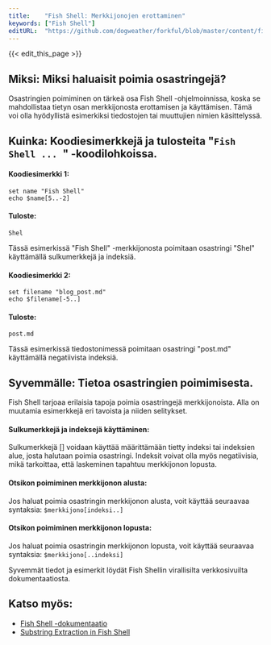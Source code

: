```yaml
---
title:    "Fish Shell: Merkkijonojen erottaminen"
keywords: ["Fish Shell"]
editURL:  "https://github.com/dogweather/forkful/blob/master/content/fi/fish-shell/extracting-substrings.md"
---
```


{{< edit_this_page >}}

## Miksi: Miksi haluaisit poimia osastringejä?

Osastringien poimiminen on tärkeä osa Fish Shell -ohjelmoinnissa, koska se mahdollistaa tietyn osan merkkijonosta erottamisen ja käyttämisen. Tämä voi olla hyödyllistä esimerkiksi tiedostojen tai muuttujien nimien käsittelyssä.

## Kuinka: Koodiesimerkkejä ja tulosteita "```Fish Shell ... ```" -koodilohkoissa.

#### Koodiesimerkki 1:
```
set name "Fish Shell"
echo $name[5..-2]
```
#### Tuloste:
```
Shel
```

Tässä esimerkissä "Fish Shell" -merkkijonosta poimitaan osastringi "Shel" käyttämällä sulkumerkkejä ja indeksiä.

#### Koodiesimerkki 2:
```
set filename "blog_post.md"
echo $filename[-5..]
```
#### Tuloste:
```
post.md
```

Tässä esimerkissä tiedostonimessä poimitaan osastringi "post.md" käyttämällä negatiivista indeksiä.

## Syvemmälle: Tietoa osastringien poimimisesta.

Fish Shell tarjoaa erilaisia tapoja poimia osastringejä merkkijonoista. Alla on muutamia esimerkkejä eri tavoista ja niiden selitykset.

#### Sulkumerkkejä ja indeksejä käyttäminen:
Sulkumerkkejä [] voidaan käyttää määrittämään tietty indeksi tai indeksien alue, josta halutaan poimia osastringi. Indeksit voivat olla myös negatiivisia, mikä tarkoittaa, että laskeminen tapahtuu merkkijonon lopusta.

#### Otsikon poimiminen merkkijonon alusta:
Jos haluat poimia osastringin merkkijonon alusta, voit käyttää seuraavaa syntaksia: ```$merkkijono[indeksi..]```

#### Otsikon poimiminen merkkijonon lopusta:
Jos haluat poimia osastringin merkkijonon lopusta, voit käyttää seuraavaa syntaksia: ```$merkkijono[..indeksi]```

Syvemmät tiedot ja esimerkit löydät Fish Shellin virallisilta verkkosivuilta dokumentaatiosta.

## Katso myös:
- [Fish Shell -dokumentaatio](https://fishshell.com/docs/current/)
- [Substring Extraction in Fish Shell](https://dzone.com/articles/substring-extraction-in-fish-shell)